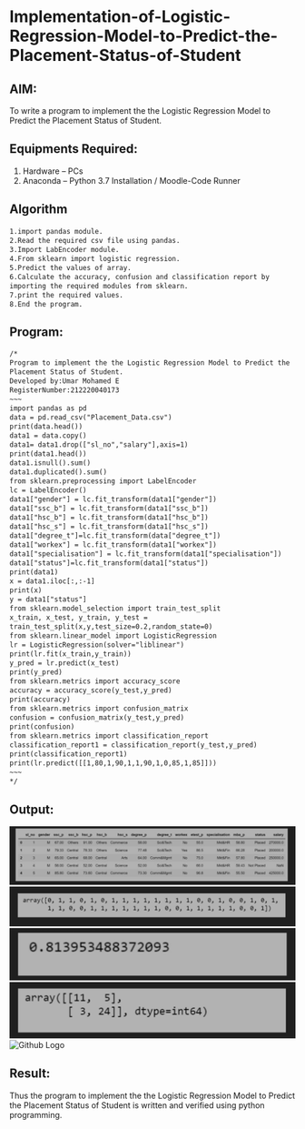 # Implementation-of-Logistic-Regression-Model-to-Predict-the-Placement-Status-of-Student

## AIM:
To write a program to implement the the Logistic Regression Model to Predict the Placement Status of Student.

## Equipments Required:
1. Hardware – PCs
2. Anaconda – Python 3.7 Installation / Moodle-Code Runner

## Algorithm
~~~
1.import pandas module.
2.Read the required csv file using pandas.
3.Import LabEncoder module.
4.From sklearn import logistic regression.
5.Predict the values of array.
6.Calculate the accuracy, confusion and classification report by importing the required modules from sklearn.
7.print the required values.
8.End the program.
~~~

## Program:
```
/*
Program to implement the the Logistic Regression Model to Predict the Placement Status of Student.
Developed by:Umar Mohamed E
RegisterNumber:212220040173
~~~
import pandas as pd
data = pd.read_csv("Placement_Data.csv")
print(data.head())
data1 = data.copy()
data1= data1.drop(["sl_no","salary"],axis=1)
print(data1.head())
data1.isnull().sum()
data1.duplicated().sum()
from sklearn.preprocessing import LabelEncoder
lc = LabelEncoder()
data1["gender"] = lc.fit_transform(data1["gender"])
data1["ssc_b"] = lc.fit_transform(data1["ssc_b"])
data1["hsc_b"] = lc.fit_transform(data1["hsc_b"])
data1["hsc_s"] = lc.fit_transform(data1["hsc_s"])
data1["degree_t"]=lc.fit_transform(data["degree_t"])
data1["workex"] = lc.fit_transform(data1["workex"])
data1["specialisation"] = lc.fit_transform(data1["specialisation"])
data1["status"]=lc.fit_transform(data1["status"])
print(data1)
x = data1.iloc[:,:-1]
print(x)
y = data1["status"]
from sklearn.model_selection import train_test_split
x_train, x_test, y_train, y_test = train_test_split(x,y,test_size=0.2,random_state=0)
from sklearn.linear_model import LogisticRegression
lr = LogisticRegression(solver="liblinear")
print(lr.fit(x_train,y_train))
y_pred = lr.predict(x_test)
print(y_pred)
from sklearn.metrics import accuracy_score
accuracy = accuracy_score(y_test,y_pred)
print(accuracy)
from sklearn.metrics import confusion_matrix
confusion = confusion_matrix(y_test,y_pred)
print(confusion)
from sklearn.metrics import classification_report
classification_report1 = classification_report(y_test,y_pred)
print(classification_report1)
print(lr.predict([[1,80,1,90,1,1,90,1,0,85,1,85]]))
~~~
*/
```

## Output:
![Github Logo](Home.jpg)
![Github Logo](Predict.jpg)
![Github Logo](Accuracy.jpg)
![Github Logo](Confusion.jpg)
![Github Logo](report.jpg)


## Result:
Thus the program to implement the the Logistic Regression Model to Predict the Placement Status of Student is written and verified using python programming.
